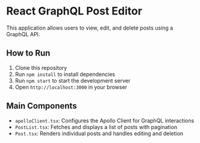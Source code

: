 # React GraphQL Post Editor

This application allows users to view, edit, and delete posts using a GraphQL API.

## How to Run

1. Clone this repository
2. Run `npm install` to install dependencies
3. Run `npm start` to start the development server
4. Open `http://localhost:3000` in your browser

## Main Components

- `apolloClient.tsx`: Configures the Apollo Client for GraphQL interactions
- `PostList.tsx`: Fetches and displays a list of posts with pagination
- `Post.tsx`: Renders individual posts and handles editing and deletion

